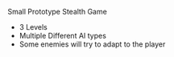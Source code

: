 Small Prototype Stealth Game

 - 3 Levels
 - Multiple Different AI types
 - Some enemies will try to adapt to the player

